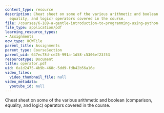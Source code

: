 ```yaml
---
content_type: resource
description: Cheat sheet on some of the various arithmetic and boolean (comparison,
  equality, and logic) operators covered in the course.
file: /courses/6-189-a-gentle-introduction-to-programming-using-python-january-iap-2008/6a1d24754b9b468c5dd9fdb42b56a16e_operator.pdf
file_type: application/pdf
learning_resource_types:
- Assignments
ocw_type: OCWFile
parent_title: Assignments
parent_type: CourseSection
parent_uid: 647ec78d-ce25-991a-1d58-c5306ef23f53
resourcetype: Document
title: operator.pdf
uid: 6a1d2475-4b9b-468c-5dd9-fdb42b56a16e
video_files:
  video_thumbnail_file: null
video_metadata:
  youtube_id: null
---
```

Cheat sheet on some of the various arithmetic and boolean (comparison, equality, and logic) operators covered in the course.

